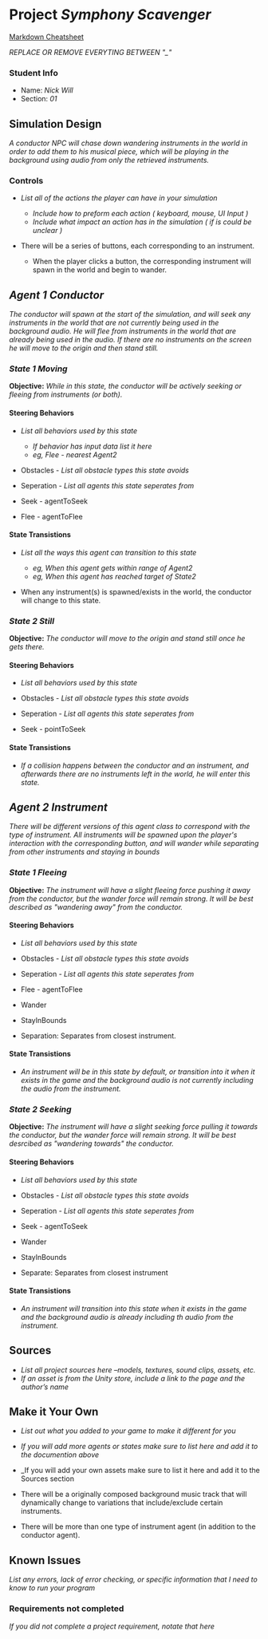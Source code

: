# Project _Symphony Scavenger_

[Markdown Cheatsheet](https://github.com/adam-p/markdown-here/wiki/Markdown-Here-Cheatsheet)

_REPLACE OR REMOVE EVERYTING BETWEEN "\_"_

### Student Info

-   Name: _Nick Will_
-   Section: _01_

## Simulation Design

_A conductor NPC will chase down wandering instruments in the world in order to add them to his musical piece, which will be playing in the background using audio from only the retrieved instruments._

### Controls

-   _List all of the actions the player can have in your simulation_
    -   _Include how to preform each action ( keyboard, mouse, UI Input )_
    -   _Include what impact an action has in the simulation ( if is could be unclear )_

-   There will be a series of buttons, each corresponding to an instrument. 
    -   When the player clicks a button, the corresponding instrument will spawn in the world and begin to wander.

## _Agent 1 Conductor_

_The conductor will spawn at the start of the simulation, and will seek any instruments in the world that are not currently being used in the background audio. He will flee from instruments in the world that are already being used in the audio. If there are no instruments on the screen he will move to the origin and then stand still._

### _State 1 Moving_

**Objective:** _While in this state, the conductor will be actively seeking or fleeing from instruments (or both)._

#### Steering Behaviors

- _List all behaviors used by this state_
   - _If behavior has input data list it here_
   - _eg, Flee - nearest Agent2_
- Obstacles - _List all obstacle types this state avoids_
- Seperation - _List all agents this state seperates from_

- Seek - agentToSeek
- Flee - agentToFlee
   
#### State Transistions

- _List all the ways this agent can transition to this state_
   - _eg, When this agent gets within range of Agent2_
   - _eg, When this agent has reached target of State2_

- When any instrument(s) is spawned/exists in the world, the conductor will change to this state.
   
### _State 2 Still_

**Objective:** _The conductor will move to the origin and stand still once he gets there._

#### Steering Behaviors

- _List all behaviors used by this state_
- Obstacles - _List all obstacle types this state avoids_
- Seperation - _List all agents this state seperates from_

- Seek - pointToSeek
   
#### State Transistions

- _If a collision happens between the conductor and an instrument, and afterwards there are no instruments left in the world, he will enter this state._

## _Agent 2 Instrument_

_There will be different versions of this agent class to correspond with the type of instrument. All instruments will be spawned upon the player's interaction with the corresponding button, and will wander while separating from other instruments and staying in bounds_

### _State 1 Fleeing_

**Objective:** _The instrument will have a slight fleeing force pushing it away from the conductor, but the wander force will remain strong. It will be best described as "wandering away" from the conductor._

#### Steering Behaviors

- _List all behaviors used by this state_
- Obstacles - _List all obstacle types this state avoids_
- Seperation - _List all agents this state seperates from_

- Flee - agentToFlee
- Wander
- StayInBounds

- Separation: Separates from closest instrument.
   
#### State Transistions

- _An instrument will be in this state by default, or transition into it when it exists in the game and the background audio is not currently including the audio from the instrument._
   
### _State 2 Seeking_

**Objective:** _The instrument will have a slight seeking force pulling it towards the conductor, but the wander force will remain strong. It will be best desrcibed as "wandering towards" the conductor._

#### Steering Behaviors

- _List all behaviors used by this state_
- Obstacles - _List all obstacle types this state avoids_
- Seperation - _List all agents this state seperates from_

- Seek - agentToSeek
- Wander
- StayInBounds

- Separate: Separates from closest instrument
   
#### State Transistions

- _An instrument will transition into this state when it exists in the game and the background audio is already including th audio from the instrument._

## Sources

-   _List all project sources here –models, textures, sound clips, assets, etc._
-   _If an asset is from the Unity store, include a link to the page and the author’s name_

## Make it Your Own

- _List out what you added to your game to make it different for you_
- _If you will add more agents or states make sure to list here and add it to the documention above_
- _If you will add your own assets make sure to list it here and add it to the Sources section

- There will be a originally composed background music track that will dynamically change to variations that include/exclude certain instruments.
- There will be more than one type of instrument agent (in addition to the conductor agent).

## Known Issues

_List any errors, lack of error checking, or specific information that I need to know to run your program_

### Requirements not completed

_If you did not complete a project requirement, notate that here_

